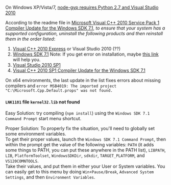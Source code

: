 On Windows XP/Vista/7, [node-gyp requires Python 2.7 and Visual Studio 2010](https://github.com/TooTallNate/node-gyp#installation)

According to the readme file in [Microsoft Visual C++ 2010 Service Pack 1 Compiler Update for the Windows SDK 7.1](http://www.microsoft.com/en-us/download/details.aspx?id=4422), _to ensure that your system has a supported configuration, uninstall the following products and then reinstall them in the order listed_:

1. [Visual C++ 2010 Express](http://download.microsoft.com/download/1/E/5/1E5F1C0A-0D5B-426A-A603-1798B951DDAE/VS2010Express1.iso) or Visual Studio 2010 (??)
1. [Windows SDK 7.1](http://www.microsoft.com/en-us/download/details.aspx?id=8279) Note: If you get error on installation, maybe [this link ](http://stackoverflow.com/questions/1901279/windows-7-sdk-installation-failure) will help you.
1. [Visual Studio 2010 SP1](http://www.microsoft.com/en-us/download/details.aspx?id=23691)
1. [Visual C++ 2010 SP1 Compiler Update for the Windows SDK 7.1](http://www.microsoft.com/en-us/download/details.aspx?id=4422)

On x64 environments, the last update in the list fixes errors about missing compilers and `error MSB4019: The imported project "C:\Microsoft.Cpp.Default.props" was not found.`


#### `LNK1181` file `kernel32.lib` not found
Easy Solution: try compiling (`npm install`) using the `Windows SDK 7.1 Command Prompt` start menu shortcut.

Proper Solution: To properly fix the situation, you'll need to globally set some environment variables.  
To get their proper values, launch the `Windows SDK 7.1 Command Prompt`, then within the prompt get the value of the following variables: `PATH` (it adds some things to PATH, you can put these anywhere in the PATH list), `LIBPATH`, `LIB`, `PlatformToolset`, `WindowsSDKDir`, `sdkdir`, `TARGET_PLATFORM`, and `VS120COMNTOOLS`.  
Take their values, and put them in either your User or System variables. You can easily get to this menu by doing `Win+Pause/Break`, `Advanced System Settings`, and then `Environment Variables`.